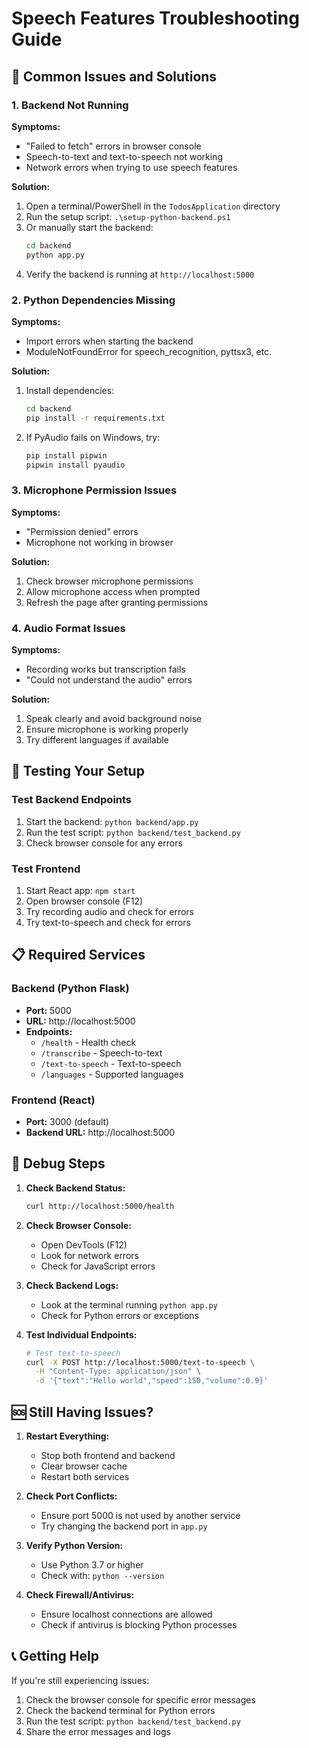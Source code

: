 # Speech Features Troubleshooting Guide

## 🚨 Common Issues and Solutions

### 1. Backend Not Running
**Symptoms:** 
- "Failed to fetch" errors in browser console
- Speech-to-text and text-to-speech not working
- Network errors when trying to use speech features

**Solution:**
1. Open a terminal/PowerShell in the `TodosApplication` directory
2. Run the setup script: `.\setup-python-backend.ps1`
3. Or manually start the backend:
   ```bash
   cd backend
   python app.py
   ```
4. Verify the backend is running at `http://localhost:5000`

### 2. Python Dependencies Missing
**Symptoms:**
- Import errors when starting the backend
- ModuleNotFoundError for speech_recognition, pyttsx3, etc.

**Solution:**
1. Install dependencies:
   ```bash
   cd backend
   pip install -r requirements.txt
   ```
2. If PyAudio fails on Windows, try:
   ```bash
   pip install pipwin
   pipwin install pyaudio
   ```

### 3. Microphone Permission Issues
**Symptoms:**
- "Permission denied" errors
- Microphone not working in browser

**Solution:**
1. Check browser microphone permissions
2. Allow microphone access when prompted
3. Refresh the page after granting permissions

### 4. Audio Format Issues
**Symptoms:**
- Recording works but transcription fails
- "Could not understand the audio" errors

**Solution:**
1. Speak clearly and avoid background noise
2. Ensure microphone is working properly
3. Try different languages if available

## 🔧 Testing Your Setup

### Test Backend Endpoints
1. Start the backend: `python backend/app.py`
2. Run the test script: `python backend/test_backend.py`
3. Check browser console for any errors

### Test Frontend
1. Start React app: `npm start`
2. Open browser console (F12)
3. Try recording audio and check for errors
4. Try text-to-speech and check for errors

## 📋 Required Services

### Backend (Python Flask)
- **Port:** 5000
- **URL:** http://localhost:5000
- **Endpoints:**
  - `/health` - Health check
  - `/transcribe` - Speech-to-text
  - `/text-to-speech` - Text-to-speech
  - `/languages` - Supported languages

### Frontend (React)
- **Port:** 3000 (default)
- **Backend URL:** http://localhost:5000

## 🐛 Debug Steps

1. **Check Backend Status:**
   ```bash
   curl http://localhost:5000/health
   ```

2. **Check Browser Console:**
   - Open DevTools (F12)
   - Look for network errors
   - Check for JavaScript errors

3. **Check Backend Logs:**
   - Look at the terminal running `python app.py`
   - Check for Python errors or exceptions

4. **Test Individual Endpoints:**
   ```bash
   # Test text-to-speech
   curl -X POST http://localhost:5000/text-to-speech \
     -H "Content-Type: application/json" \
     -d '{"text":"Hello world","speed":150,"volume":0.9}'
   ```

## 🆘 Still Having Issues?

1. **Restart Everything:**
   - Stop both frontend and backend
   - Clear browser cache
   - Restart both services

2. **Check Port Conflicts:**
   - Ensure port 5000 is not used by another service
   - Try changing the backend port in `app.py`

3. **Verify Python Version:**
   - Use Python 3.7 or higher
   - Check with: `python --version`

4. **Check Firewall/Antivirus:**
   - Ensure localhost connections are allowed
   - Check if antivirus is blocking Python processes

## 📞 Getting Help

If you're still experiencing issues:
1. Check the browser console for specific error messages
2. Check the backend terminal for Python errors
3. Run the test script: `python backend/test_backend.py`
4. Share the error messages and logs






